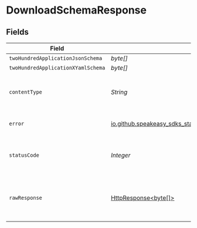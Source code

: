 # DownloadSchemaResponse


## Fields

| Field                                                                                                                    | Type                                                                                                                     | Required                                                                                                                 | Description                                                                                                              |
| ------------------------------------------------------------------------------------------------------------------------ | ------------------------------------------------------------------------------------------------------------------------ | ------------------------------------------------------------------------------------------------------------------------ | ------------------------------------------------------------------------------------------------------------------------ |
| `twoHundredApplicationJsonSchema`                                                                                        | *byte[]*                                                                                                                 | :heavy_minus_sign:                                                                                                       | OK                                                                                                                       |
| `twoHundredApplicationXYamlSchema`                                                                                       | *byte[]*                                                                                                                 | :heavy_minus_sign:                                                                                                       | OK                                                                                                                       |
| `contentType`                                                                                                            | *String*                                                                                                                 | :heavy_check_mark:                                                                                                       | HTTP response content type for this operation                                                                            |
| `error`                                                                                                                  | [io.github.speakeasy_sdks_staging.javaclientsdk.models.shared.Error](../../models/shared/Error.md)                       | :heavy_minus_sign:                                                                                                       | Default error response                                                                                                   |
| `statusCode`                                                                                                             | *Integer*                                                                                                                | :heavy_check_mark:                                                                                                       | HTTP response status code for this operation                                                                             |
| `rawResponse`                                                                                                            | [HttpResponse<byte[]>](https://docs.oracle.com/en/java/javase/11/docs/api/java.net.http/java/net/http/HttpResponse.html) | :heavy_check_mark:                                                                                                       | Raw HTTP response; suitable for custom response parsing                                                                  |